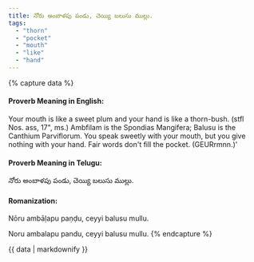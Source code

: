 ```yaml
---
title: నోరు అంబాళపు పండు, చెయ్యి బలుసు ముల్లు.
tags:
  - "thorn"
  - "pocket"
  - "mouth"
  - "like"
  - "hand"
---
```


{% capture data %}
#### Proverb Meaning in English:
Your mouth is like a sweet plum and your hand is like a thorn-bush.
(stfl Nos. ass, 17", ms.)
Ambfilam is the Spondias Mangifera; Balusu is the Canthium Parviflorum.
You speak sweetly with your mouth, but you give nothing with your hand.
Fair words don't fill the pocket. (GEURrmnn.)'

#### Proverb Meaning in Telugu:
నోరు అంబాళపు పండు, చెయ్యి బలుసు ముల్లు.

#### Romanization:
Nōru ambāḷapu paṇḍu, ceyyi balusu mullu.

Noru ambalapu pandu, ceyyi balusu mullu.
{% endcapture %}

{{ data | markdownify }}


